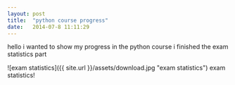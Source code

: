 ```yaml
---
layout: post
title:  "python course progress"
date:   2014-07-8 11:11:29
---
```


hello i wanted to show my progress in the python course i finished the exam statistics part

![exam statistics]({{ site.url }}/assets/download.jpg "exam statistics")
exam statistics!